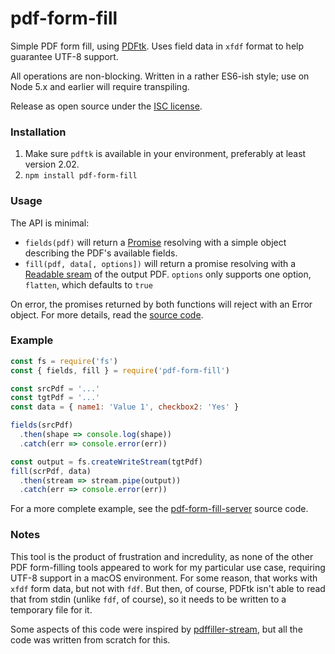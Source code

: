 # pdf-form-fill

Simple PDF form fill, using [PDFtk]. Uses field data in `xfdf` format to help guarantee UTF-8 support.

All operations are non-blocking. Written in a rather ES6-ish style; use on Node 5.x and earlier will require transpiling.

Release as open source under the [ISC license].


### Installation

1. Make sure `pdftk` is available in your environment, preferably at least version 2.02.
2. `npm install pdf-form-fill`


### Usage

The API is minimal:
- `fields(pdf)` will return a [Promise] resolving with a simple object describing the PDF's available fields.
- `fill(pdf, data[, options])` will return a promise resolving with a [Readable sream] of the output PDF.
  `options` only supports one option, `flatten`, which defaults to `true`

On error, the promises returned by both functions will reject with an Error object. For more details, read the
[source code](index.js).


### Example

```js
const fs = require('fs')
const { fields, fill } = require('pdf-form-fill')

const srcPdf = '...'
const tgtPdf = '...'
const data = { name1: 'Value 1', checkbox2: 'Yes' }

fields(srcPdf)
  .then(shape => console.log(shape))
  .catch(err => console.error(err))

const output = fs.createWriteStream(tgtPdf)
fill(scrPdf, data)
  .then(stream => stream.pipe(output))
  .catch(err => console.error(err))
```

For a more complete example, see the [pdf-form-fill-server] source code.


### Notes

This tool is the product of frustration and incredulity, as none of the other PDF form-filling tools appeared to
work for my particular use case, requiring UTF-8 support in a macOS environment. For some reason, that works with
`xfdf` form data, but not with `fdf`. But then, of course, PDFtk isn't able to read that from stdin (unlike `fdf`,
of course), so it needs to be written to a temporary file for it.

Some aspects of this code were inspired by [pdffiller-stream], but all the code was written from scratch for this.


[ISC license]: https://en.wikipedia.org/wiki/ISC_license
[pdf-form-fill-server]: https://github.com/eemeli/pdf-form-fill-server
[pdffiller-stream]: https://www.npmjs.com/package/pdffiller-stream
[PDFtk]: https://www.pdflabs.com/tools/pdftk-the-pdf-toolkit/
[Promise]: https://developer.mozilla.org/en/docs/Web/JavaScript/Reference/Global_Objects/Promise
[Readable sream]: https://nodejs.org/api/stream.html#stream_class_stream_readable
